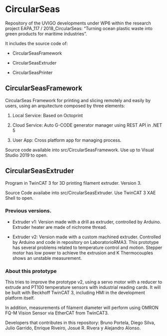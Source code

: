 # CircularSeas

Repository of the UVIGO developments under WP6 within the research project EAPA_117 / 2018_CircularSeas: “Turning ocean plastic waste into green products for maritime industries”.

It includes the source code of:

* CircularSeasFramework

* CircularSeasExtruder

* CircularSeasPrinter

## CircularSeasFramework

CircularSeas Framework for printing and slicing remotely and easily by users, using an arquitecture composed by three elements:

1. Local Service: Based on Octoprint

2. Cloud Service: Auto G-CODE generator manager using REST API in .NET 5

3. User App: Cross platform app for managing process.

Source code available into src/CircularSeasFramework. Use up to Visual Studio 2019 to open.

## CircularSeasExtruder

Program in TwinCAT 3 for 3D printing filament extruder. Version 3.

Source Code availabe into src/CircularSeasExtruder. Use TwinCAT 3 XAE Shell to open.

### Previous versions.

* Extruder v1: Version made with a drill as extruder, controlled by Arduino. Extruder heater are made of nichrome thread.

* Extruder v2: Version made with a custom machined extruder. Controlled by Arduino and code in repository on LaboratorioRMA3. This prototype has several problems related to temperature control and motion. Stepper motor has low power to achieve the extrusion and K Thermocouples shows an unstable measurement.

### About this prototype

This tries to improve the prototype v2, using a servo motor with a reducer to extrude and PT100 temperature sensors with industrial reading cards. It will be built with Beckhoff TwinCAT 3, including HMI in the development platform itself.

In addition, measurements of filament diameter will perform using OMRON FQ-M Vision Sensor via EtherCAT from TwinCAT3.

Developers that contributes in this repository: Bruno Portela, Diego Silva, Julio Garrido, Enrique Riveiro, Josué R. Rivera y Alejandro Alonso.
